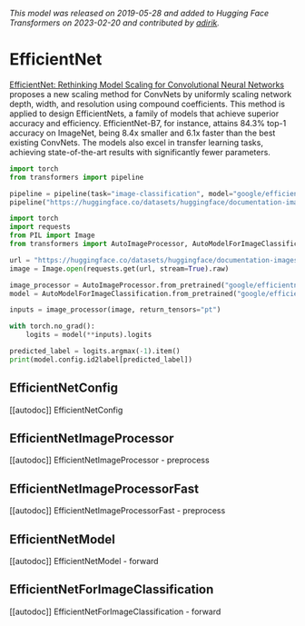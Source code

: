<!--Copyright 2023 The HuggingFace Team. All rights reserved.

Licensed under the Apache License, Version 2.0 (the "License"); you may not use this file except in compliance with
the License. You may obtain a copy of the License at

http://www.apache.org/licenses/LICENSE-2.0

Unless required by applicable law or agreed to in writing, software distributed under the License is distributed on
an "AS IS" BASIS, WITHOUT WARRANTIES OR CONDITIONS OF ANY KIND, either express or implied. See the License for the
specific language governing permissions and limitations under the License.

⚠️ Note that this file is in Markdown but contain specific syntax for our doc-builder (similar to MDX) that may not be
rendered properly in your Markdown viewer.

-->
*This model was released on 2019-05-28 and added to Hugging Face Transformers on 2023-02-20 and contributed by [adirik](https://huggingface.co/adirik).*

# EfficientNet

[EfficientNet: Rethinking Model Scaling for Convolutional Neural Networks](https://huggingface.co/papers/1905.11946) proposes a new scaling method for ConvNets by uniformly scaling network depth, width, and resolution using compound coefficients. This method is applied to design EfficientNets, a family of models that achieve superior accuracy and efficiency. EfficientNet-B7, for instance, attains 84.3% top-1 accuracy on ImageNet, being 8.4x smaller and 6.1x faster than the best existing ConvNets. The models also excel in transfer learning tasks, achieving state-of-the-art results with significantly fewer parameters.

<hfoptions id="usage">
<hfoption id="Pipeline">

```py
import torch
from transformers import pipeline

pipeline = pipeline(task="image-classification", model="google/efficientnet-b7", dtype="auto")
pipeline("https://huggingface.co/datasets/huggingface/documentation-images/resolve/main/pipeline-cat-chonk.jpeg")
```

</hfoption>
<hfoption id="AutoModel">

```python
import torch
import requests
from PIL import Image
from transformers import AutoImageProcessor, AutoModelForImageClassification

url = "https://huggingface.co/datasets/huggingface/documentation-images/resolve/main/pipeline-cat-chonk.jpeg"
image = Image.open(requests.get(url, stream=True).raw)

image_processor = AutoImageProcessor.from_pretrained("google/efficientnet-b7")
model = AutoModelForImageClassification.from_pretrained("google/efficientnet-b7", dtype="auto")

inputs = image_processor(image, return_tensors="pt")

with torch.no_grad():
    logits = model(**inputs).logits

predicted_label = logits.argmax(-1).item()
print(model.config.id2label[predicted_label])
```

</hfoption>
</hfoptions>

## EfficientNetConfig

[[autodoc]] EfficientNetConfig

## EfficientNetImageProcessor

[[autodoc]] EfficientNetImageProcessor
    - preprocess

## EfficientNetImageProcessorFast

[[autodoc]] EfficientNetImageProcessorFast
    - preprocess

## EfficientNetModel

[[autodoc]] EfficientNetModel
    - forward

## EfficientNetForImageClassification

[[autodoc]] EfficientNetForImageClassification
    - forward

